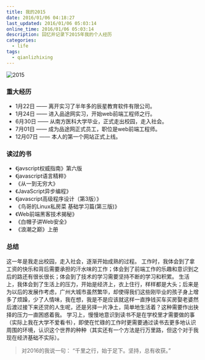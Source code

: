 ```yaml
---
title: 我的2015
date: 2016/01/06 04:18:27
last_updated: 2016/01/06 05:03:14
online_time: 2016/01/06 05:03:14
description: 回忆并记录下2015年我的个人经历
categories:
  - life
tags:
  - qianlizhixing
---
```


![2015](https://yrw-blog.oss-cn-shenzhen.aliyuncs.com/article-img/20160106/8b8a3162-a6fd-4911-9a5d-18d79b795531--15-1.jpg "2015")

### 重大经历
* 1月22日 —— 离开实习了半年多的辰星教育软件有限公司。
* 1月24日 —— 进入品途网实习，开始web前端工程师之行。
* 6月30日 —— 从南方医科大学毕业，正式走出校园，走入社会。
* 7月01日 —— 成为品途网正式员工，职位是web前端工程师。
* 12月07日 —— 本人的第一个网站正式上线。

### 读过的书
* 《javscript权威指南》第六版
* 《javascript语言精粹》
* 《从一到无穷大》
* 《JavaScript异步编程》
* 《javascript高级程序设计（第3版）》
* 《鸟哥的Linux私房菜 基础学习篇(第三版)》
* 《Web前端黑客技术揭秘》
* 《白帽子讲Web安全》
* 《浪潮之巅》上册

### 总结
这一年是我走出校园，走入社会，逐渐开始成熟的过程。
工作时，我体会到了拿工资的快乐和背后需要承担的汗水味的工作；体会到了前端工作的乐趣和意识到之后的路还有很长很长；体会到了技术的学习需要坚持不断的学习和积累。
生活上，我体会到了生活上的压力，开始是经济上，衣上住行，样样都是大头；后来是为以后的发展作考虑，广州大城市虽然繁华，却使得我们这些刚毕业的孩子身上增多了烦躁，少了人情味，我在想，我是不是应该就这样一直挣钱买车买房娶老婆然后渡过接下来还贷的人生呢，还是另择一片净土，简单地生活着？这种需要作出抉择的压力一直困惑着我。
学习上，慢慢地意识到读书不是在学校里才需要做的事（实际上我在大学不爱看书），即使在忙碌的工作时更需要通过读书去更多地认识周围的环境，认识这个世界的种种（其实还有一个方法是行万里路，但这个对于我现在经济基础不实际）。

> 对2016的我说一句： “千里之行，始于足下。坚持，总有收获。”
